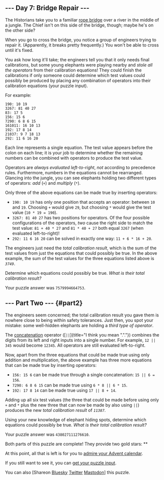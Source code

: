 ## \-\-- Day 7: Bridge Repair \-\--

The Historians take you to a familiar [rope bridge](/2022/day/9) over a
river in the middle of a jungle. The Chief isn\'t on this side of the
bridge, though; maybe he\'s on the other side?

When you go to cross the bridge, you notice a group of engineers trying
to repair it. (Apparently, it breaks pretty frequently.) You won\'t be
able to cross until it\'s fixed.

You ask how long it\'ll take; the engineers tell you that it only needs
final calibrations, but some young elephants were playing nearby and
*stole all the operators* from their calibration equations! They could
finish the calibrations if only someone could determine which test
values could possibly be produced by placing any combination of
operators into their calibration equations (your puzzle input).

For example:

    190: 10 19
    3267: 81 40 27
    83: 17 5
    156: 15 6
    7290: 6 8 6 15
    161011: 16 10 13
    192: 17 8 14
    21037: 9 7 18 13
    292: 11 6 16 20

Each line represents a single equation. The test value appears before
the colon on each line; it is your job to determine whether the
remaining numbers can be combined with operators to produce the test
value.

Operators are *always evaluated left-to-right*, *not* according to
precedence rules. Furthermore, numbers in the equations cannot be
rearranged. Glancing into the jungle, you can see elephants holding two
different types of operators: *add* (`+`) and *multiply* (`*`).

Only three of the above equations can be made true by inserting
operators:

-   `190: 10 19` has only one position that accepts an operator: between
    `10` and `19`. Choosing `+` would give `29`, but choosing `*` would
    give the test value (`10 * 19 = 190`).
-   `3267: 81 40 27` has two positions for operators. Of the four
    possible configurations of the operators, *two* cause the right side
    to match the test value: `81 + 40 * 27` and `81 * 40 + 27` both
    equal `3267` (when evaluated left-to-right)!
-   `292: 11 6 16 20` can be solved in exactly one way:
    `11 + 6 * 16 + 20`.

The engineers just need the *total calibration result*, which is the sum
of the test values from just the equations that could possibly be true.
In the above example, the sum of the test values for the three equations
listed above is *`3749`*.

Determine which equations could possibly be true. *What is their total
calibration result?*

Your puzzle answer was `7579994664753`.

## \-\-- Part Two \-\-- {#part2}

The engineers seem concerned; the total calibration result you gave them
is nowhere close to being within safety tolerances. Just then, you spot
your mistake: some well-hidden elephants are holding a *third type of
operator*.

The [concatenation](https://en.wikipedia.org/wiki/Concatenation)
operator ([`||`]{title="I think you mean \".\"."}) combines the digits
from its left and right inputs into a single number. For example,
`12 || 345` would become `12345`. All operators are still evaluated
left-to-right.

Now, apart from the three equations that could be made true using only
addition and multiplication, the above example has three more equations
that can be made true by inserting operators:

-   `156: 15 6` can be made true through a single concatenation:
    `15 || 6 = 156`.
-   `7290: 6 8 6 15` can be made true using `6 * 8 || 6 * 15`.
-   `192: 17 8 14` can be made true using `17 || 8 + 14`.

Adding up all six test values (the three that could be made before using
only `+` and `*` plus the new three that can now be made by also using
`||`) produces the new *total calibration result* of *`11387`*.

Using your new knowledge of elephant hiding spots, determine which
equations could possibly be true. *What is their total calibration
result?*

Your puzzle answer was `438027111276610`.

Both parts of this puzzle are complete! They provide two gold stars:
\*\*

At this point, all that is left is for you to [admire your Advent
calendar](/2024).

If you still want to see it, you can [get your puzzle input](7/input).

You can also \[Shareon [Bluesky](https://bsky.app/)
[Twitter](https://twitter.com/) [Mastodon](https://mastodon.social/)\]
this puzzle.
